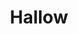 ---
title: "Hallow"
index: "hallow"
permalink: /spells/hallow/
tags:
  - Spell
  - 5th Level
  - Evocation
available_for:
  - Cleric
level: "5th Level"
school: "Evocation"
range: "Touch"
area: "60 ft"
shape: "Sphere"
comp:
  - V
  - S
  - M
material: "herbs, oils, and incense worth at least 1,000 gp, which the spell consumes."
duration: "Until Dispelled"
cast_time: "24 Hours"
attack: "CHA Save"
description: |
  You touch a point and infuse an area around it with holy (or unholy) power. The area can have a radius up to 60 feet, and the spell fails if the radius includes an area already under the effect a hallow spell. The affected area is subject to the following effects.

  First, celestials, elementals, fey, fiends, and undead can't enter the area, nor can such creatures charm, frighten, or possess creatures within it. Any creature charmed, frightened, or possessed by such a creature is no longer charmed, frightened, or possessed upon entering the area. You can exclude one or more of those types of creatures from this effect.

  Second, you can bind an extra effect to the area. Choose the effect from the following list, or choose an effect offered by the GM. Some of these effects apply to creatures in the area; you can designate whether the effect applies to all creatures, creatures that follow a specific deity or leader, or creatures of a specific sort, such as ores or trolls. When a creature that would be affected enters the spell's area for the first time on a turn or starts its turn there, it can make a charisma saving throw. On a success, the creature ignores the extra effect until it leaves the area.

  ***Courage.*** Affected creatures can't be frightened while in the area.

  ***Darkness.*** Darkness fills the area. Normal light, as well as magical light created by spells of a lower level than the slot you used to cast this spell, can't illuminate the area.

  ***Daylight.*** Bright light fills the area. Magical darkness created by spells of a lower level than the slot you used to cast this spell can't extinguish the light.

  ***Energy Protection.*** Affected creatures in the area have resistance to one damage type of your choice, except for bludgeoning, piercing, or slashing.

  ***Energy Vulnerability.*** Affected creatures in the area have vulnerability to one damage type of your choice, except for bludgeoning, piercing, or slashing.

  ***Everlasting Rest.*** Dead bodies interred in the area can't be turned into undead.

  ***Extradimensional Interference.*** Affected creatures can't move or travel using teleportation or by extradimensional or interplanar means.

  ***Fear.*** Affected creatures are frightened while in the area.

  ***Silence.*** No sound can emanate from within the area, and no sound can reach into it.

  ***Tongues.*** Affected creatures can communicate with any other creature in the area, even if they don't share a common language.
excerpt: "You touch a point and infuse an area around it with holy (or unholy) power."
source: "Basic Rules"
---